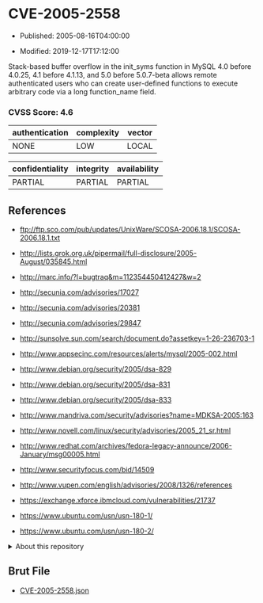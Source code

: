 # CVE-2005-2558

- Published: 2005-08-16T04:00:00

- Modified: 2019-12-17T17:12:00

Stack-based buffer overflow in the init_syms function in MySQL 4.0 before 4.0.25, 4.1 before 4.1.13, and 5.0 before 5.0.7-beta allows remote authenticated users who can create user-defined functions to execute arbitrary code via a long function_name field.

### CVSS Score: **4.6**

| authentication | complexity | vector |
| --- | --- | --- |
| NONE | LOW | LOCAL |

| confidentiality | integrity | availability |
| --- | --- | --- |
| PARTIAL | PARTIAL | PARTIAL |

## References

* ftp://ftp.sco.com/pub/updates/UnixWare/SCOSA-2006.18.1/SCOSA-2006.18.1.txt

* http://lists.grok.org.uk/pipermail/full-disclosure/2005-August/035845.html

* http://marc.info/?l=bugtraq&m=112354450412427&w=2

* http://secunia.com/advisories/17027

* http://secunia.com/advisories/20381

* http://secunia.com/advisories/29847

* http://sunsolve.sun.com/search/document.do?assetkey=1-26-236703-1

* http://www.appsecinc.com/resources/alerts/mysql/2005-002.html

* http://www.debian.org/security/2005/dsa-829

* http://www.debian.org/security/2005/dsa-831

* http://www.debian.org/security/2005/dsa-833

* http://www.mandriva.com/security/advisories?name=MDKSA-2005:163

* http://www.novell.com/linux/security/advisories/2005_21_sr.html

* http://www.redhat.com/archives/fedora-legacy-announce/2006-January/msg00005.html

* http://www.securityfocus.com/bid/14509

* http://www.vupen.com/english/advisories/2008/1326/references

* https://exchange.xforce.ibmcloud.com/vulnerabilities/21737

* https://www.ubuntu.com/usn/usn-180-1/

* https://www.ubuntu.com/usn/usn-180-2/

<details>
<summary>About this repository</summary> 

  This repository is part of the project [Live Hack CVE](https://github.com/Live-Hack-CVE). Main website can be found [www.live-hack.org](https://www.live-hack.org) 
  
  Made by [Sn0wAlice](https://github.com/Sn0wAlice) for the people that care about security and need to have a feed of the latest CVEs. Hope you enjoy it, don't forget to star the repo and follow me on [Twitter](https://twitter.com/Sn0wAlice) and [Github](https://github.com/Sn0wAlice). And that is my [personnal website](https://www.alice-snow.me/)

  - [Home Page](https://github.com/Live-Hack-CVE)
  - [Framework](https://github.com/Live-Hack-CVE/cve-framework)
  - [CVE database](https://github.com/Live-Hack-CVE/full_database)
  - [Changelog](https://github.com/Live-Hack-CVE/Changelog)
</details>

## Brut File

* [CVE-2005-2558.json](https://raw.githubusercontent.com/Live-Hack-CVE/full_database/main/cves/2005/CVE-2005-2558.json)

